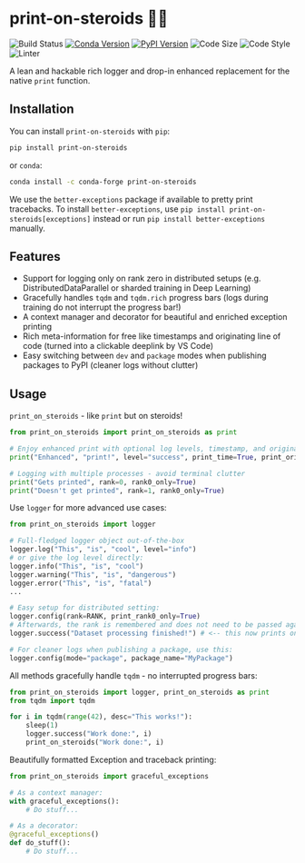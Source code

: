 # print-on-steroids :weight_lifting_man:

![Build Status](https://github.com/konstantinjdobler/print-on-steroids/actions/workflows/test_publish.yml/badge.svg?branch=main) [![Conda Version](https://img.shields.io/conda/vn/conda-forge/print-on-steroids)](https://anaconda.org/conda-forge/print-on-steroids) [![PyPI Version](https://img.shields.io/pypi/v/print-on-steroids.svg)](https://pypi.python.org/pypi/print-on-steroids) ![Code Size](https://img.shields.io/github/languages/code-size/konstantinjdobler/print-on-steroids) ![Code Style](https://img.shields.io/badge/code%20style-black-black) ![Linter](https://img.shields.io/badge/linter-ruff-blue)

A lean and hackable rich logger and drop-in enhanced replacement for the native `print` function.

## Installation

You can install `print-on-steroids` with `pip`:

```bash
pip install print-on-steroids
```

or `conda`:

```bash
conda install -c conda-forge print-on-steroids
```

We use the `better-exceptions` package if available to pretty print tracebacks. To install `better-exceptions`, use `pip install print-on-steroids[exceptions]` instead or run `pip install better-exceptions` manually.

## Features

- Support for logging only on rank zero in distributed setups (e.g. DistributedDataParallel or sharded training in Deep Learning)
- Gracefully handles `tqdm` and `tqdm.rich` progress bars (logs during training do not interrupt the progress bar!)
- A context manager and decorator for beautiful and enriched exception printing
- Rich meta-information for free like timestamps and originating line of code (turned into a clickable deeplink by VS Code)
- Easy switching between `dev` and `package` modes when publishing packages to PyPI (cleaner logs without clutter)

## Usage

`print_on_steroids` - like `print` but on steroids!

```python
from print_on_steroids import print_on_steroids as print

# Enjoy enhanced print with optional log levels, timestamp, and originating line of code
print("Enhanced", "print!", level="success", print_time=True, print_origin=True)

# Logging with multiple processes - avoid terminal clutter
print("Gets printed", rank=0, rank0_only=True)
print("Doesn't get printed", rank=1, rank0_only=True)
```

Use `logger` for more advanced use cases:

```python
from print_on_steroids import logger

# Full-fledged logger object out-of-the-box
logger.log("This", "is", "cool", level="info")
# or give the log level directly:
logger.info("This", "is", "cool")
logger.warning("This", "is", "dangerous")
logger.error("This", "is", "fatal")
...

# Easy setup for distributed setting:
logger.config(rank=RANK, print_rank0_only=True)
# Afterwards, the rank is remembered and does not need to be passed again
logger.success("Dataset processing finished!") # <-- this now prints only on rank zero

# For cleaner logs when publishing a package, use this:
logger.config(mode="package", package_name="MyPackage")
```

All methods gracefully handle `tqdm` - no interrupted progress bars:

```python
from print_on_steroids import logger, print_on_steroids as print
from tqdm import tqdm

for i in tqdm(range(42), desc="This works!"):
    sleep(1)
    logger.success("Work done:", i)
    print_on_steroids("Work done:", i)
```

Beautifully formatted Exception and traceback printing:

```python
from print_on_steroids import graceful_exceptions

# As a context manager:
with graceful_exceptions():
    # Do stuff...

# As a decorator:
@graceful_exceptions()
def do_stuff():
    # Do stuff...
```
